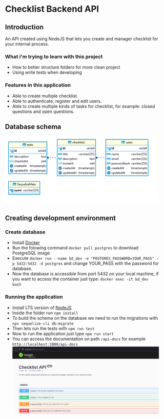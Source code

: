 # Checklist Backend API
## Introduction
An API created using NodeJS that lets you create and manager checklist for your internal process.

### What i'm trying to learn with this project
- How to better structure folders for more clean project
- Using write tests when developing

### Features in this application
- Able to create multiple checklist.
- Able to authenticate, register and edit users.
- Able to create multiple kinds of tasks for checklist, for example: closed questions and open questions.

## Database schema
![databasescheme](docs/database_schema.png)

## Creating development environment
### Create database
- Install [Docker](https://www.docker.com/)
- Run the folowing command `docker pull postgres` to download PostgreSQL image
- Execute `docker run --name bd_dev -e "POSTGRES_PASSWORD=YOUR_PASS" -p 5432:5432 -d postgres` and change YOUR_PASS with the password for database.
- Now the database is accessible from port 5432 on your local machine, if you want to access the container just type: `docker exec -it bd_dev bash`

### Running the application
- Install LTS version of [NodeJS](https://nodejs.org/en/)
- Inside the folder run `npm install`
- To build the schema on the database we need to run the migrations with `npx sequelize-cli db:migrate`
- Then lets run the tests with `npm run test`
- Now to run the application just type `npm run start`
- You can access the documentation on path `/api-docs` for example `http://localhost:3000/api-docs`
![swagger](docs/swagger_sc.png)


